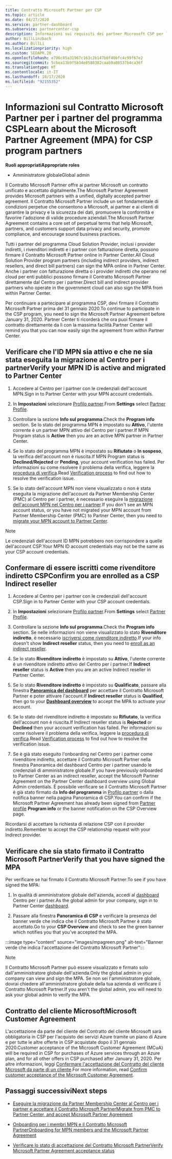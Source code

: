 ```yaml
---
title: Contratto Microsoft Partner per CSP
ms.topic: article
ms.date: 04/27/2020
ms.service: partner-dashboard
ms.subservice: partnercenter-csp
description: Informazioni sui requisiti dei partner Microsoft CSP per la firma e la verifica del Contratto Microsoft Partner unificato e accettato digitalmente.
author: BillLinzbach
ms.author: BillLi
ms.localizationpriority: high
ms.custom: SEOAPR.20
ms.openlocfilehash: e706c85a31967c163c2b147b0f40bfc4c99f67e2
ms.sourcegitcommit: 5cbea13b9f5b34e8588382caab9a08537b4ca36f
ms.translationtype: HT
ms.contentlocale: it-IT
ms.lasthandoff: 10/17/2020
ms.locfileid: "92155352"
---
```

# <a name="learn-about-the-microsoft-partner-agreement-mpa-for-csp-program-partners"></a><span data-ttu-id="2fafc-103">Informazioni sul Contratto Microsoft Partner per i partner del programma CSP</span><span class="sxs-lookup"><span data-stu-id="2fafc-103">Learn about the Microsoft Partner Agreement (MPA) for CSP program partners</span></span>

<span data-ttu-id="2fafc-104">**Ruoli appropriati**</span><span class="sxs-lookup"><span data-stu-id="2fafc-104">**Appropriate roles**</span></span>

- <span data-ttu-id="2fafc-105">Amministratore globale</span><span class="sxs-lookup"><span data-stu-id="2fafc-105">Global admin</span></span>

<span data-ttu-id="2fafc-106">Il Contratto Microsoft Partner offre ai partner Microsoft un contratto unificato e accettato digitalmente.</span><span class="sxs-lookup"><span data-stu-id="2fafc-106">The Microsoft Partner Agreement provides Microsoft partners with a unified, digitally accepted partner agreement.</span></span> <span data-ttu-id="2fafc-107">Il Contratto Microsoft Partner include un set fondamentale di condizioni perpetue che consentono a Microsoft, ai partner e ai clienti di garantire la privacy e la sicurezza dei dati, promuovere la conformità e favorire l'adozione di valide procedure aziendali.</span><span class="sxs-lookup"><span data-stu-id="2fafc-107">The Microsoft Partner Agreement contains a core set of perpetual terms that help Microsoft, partners, and customers support data privacy and security, promote compliance, and encourage sound business practices.</span></span>

<span data-ttu-id="2fafc-108">Tutti i partner del programma Cloud Solution Provider, inclusi i provider indiretti, i rivenditori indiretti e i partner con fatturazione diretta, possono firmare il Contratto Microsoft Partner online in Partner Center.</span><span class="sxs-lookup"><span data-stu-id="2fafc-108">All Cloud Solution Provider program partners (including indirect providers, indirect resellers, and direct bill partners) can sign the MPA online in Partner Center.</span></span> <span data-ttu-id="2fafc-109">Anche i partner con fatturazione diretta o i provider indiretti che operano nel cloud per enti pubblici possono firmare il Contratto Microsoft Partner direttamente dal Centro per i partner.</span><span class="sxs-lookup"><span data-stu-id="2fafc-109">Direct bill and indirect provider partners who operate in the government cloud can also sign the MPA from within Partner Center.</span></span>

<span data-ttu-id="2fafc-110">Per continuare a partecipare al programma CSP, devi firmare il Contratto Microsoft Partner prima del 31 gennaio 2020.</span><span class="sxs-lookup"><span data-stu-id="2fafc-110">To continue to participate in the CSP program, you need to sign the Microsoft Partner Agreement before January 31, 2020.</span></span> <span data-ttu-id="2fafc-111">Partner Center ti ricorderà che ora puoi firmare il contratto direttamente da lì con la massima facilità.</span><span class="sxs-lookup"><span data-stu-id="2fafc-111">Partner Center will remind you that you can now easily sign the agreement from within Partner Center.</span></span>

## <a name="verify-your-mpn-id-is-active-and-migrated-to-partner-center"></a><span data-ttu-id="2fafc-112">Verificare che l'ID MPN sia attivo e che ne sia stata eseguita la migrazione al Centro per i partner</span><span class="sxs-lookup"><span data-stu-id="2fafc-112">Verify your MPN ID is active and migrated to Partner Center</span></span>

1. <span data-ttu-id="2fafc-113">Accedere al Centro per i partner con le credenziali dell'account MPN.</span><span class="sxs-lookup"><span data-stu-id="2fafc-113">Sign in to Partner Center with your MPN account credentials.</span></span>
 
1. <span data-ttu-id="2fafc-114">In **Impostazioni** selezionare [Profilo partner](https://partner.microsoft.com/pcv/accountsettings/connectedpartnerprofile).</span><span class="sxs-lookup"><span data-stu-id="2fafc-114">From **Settings** select [Partner Profile](https://partner.microsoft.com/pcv/accountsettings/connectedpartnerprofile).</span></span>

1. <span data-ttu-id="2fafc-115">Controllare la sezione **Info sul programma**.</span><span class="sxs-lookup"><span data-stu-id="2fafc-115">Check the **Program info** section.</span></span> <span data-ttu-id="2fafc-116">Se lo stato del programma MPN è impostato su **Attivo**, l'utente corrente è un partner MPN attivo del Centro per i partner.</span><span class="sxs-lookup"><span data-stu-id="2fafc-116">If MPN Program status is **Active** then you are an active MPN partner in Partner Center.</span></span>
 
1. <span data-ttu-id="2fafc-117">Se lo stato del programma MPN è impostato su **Rifiutato** o **In sospeso**, la verifica dell'account non è riuscita.</span><span class="sxs-lookup"><span data-stu-id="2fafc-117">If MPN Program status is **Declined/Rejected** or **Pending**, your account verification has failed.</span></span> <span data-ttu-id="2fafc-118">Per informazioni su come risolvere il problema della verifica, leggere la [procedura di verifica](verification-responses.md).</span><span class="sxs-lookup"><span data-stu-id="2fafc-118">Read [Verification process](verification-responses.md) to find out how to resolve the verification issue.</span></span>

1. <span data-ttu-id="2fafc-119">Se lo stato dell'account MPN non viene visualizzato o non è stata eseguita la migrazione dell'account da Partner Membership Center (PMC) al Centro per i partner, è necessario eseguire la [migrazione dell'account MPN nel Centro per i partner](move-pmc-pc-map.md).</span><span class="sxs-lookup"><span data-stu-id="2fafc-119">If you don't see an MPN account status, or you have not migrated your MPN account from Partner Membership Center (PMC) to Partner Center, then you need to [migrate your MPN account to Partner Center](move-pmc-pc-map.md).</span></span>

>[!NOTE]
><span data-ttu-id="2fafc-120">Le credenziali dell'account ID MPN potrebbero non corrispondere a quelle dell'account CSP.</span><span class="sxs-lookup"><span data-stu-id="2fafc-120">Your MPN ID account credentials may not be the same as your CSP account credentials.</span></span>

## <a name="confirm-you-are-enrolled-as-a-csp-indirect-reseller"></a><span data-ttu-id="2fafc-121">Confermare di essere iscritti come rivenditore indiretto CSP</span><span class="sxs-lookup"><span data-stu-id="2fafc-121">Confirm you are enrolled as a CSP Indirect reseller</span></span>

1. <span data-ttu-id="2fafc-122">Accedere al Centro per i partner con le credenziali dell'account CSP.</span><span class="sxs-lookup"><span data-stu-id="2fafc-122">Sign in to Partner Center with your CSP account credentials.</span></span>

1. <span data-ttu-id="2fafc-123">In **Impostazioni** selezionare [Profilo partner](https://partner.microsoft.com/pcv/accountsettings/partnerprofile).</span><span class="sxs-lookup"><span data-stu-id="2fafc-123">From **Settings** select [Partner Profile](https://partner.microsoft.com/pcv/accountsettings/partnerprofile).</span></span>

1. <span data-ttu-id="2fafc-124">Controllare la sezione **Info sul programma**.</span><span class="sxs-lookup"><span data-stu-id="2fafc-124">Check the **Program info** section.</span></span> <span data-ttu-id="2fafc-125">Se nelle informazioni non viene visualizzato lo stato **Rivenditore indiretto**, è necessario [iscriversi come rivenditore indiretto](https://partner.microsoft.com/cloud-solution-provider/whats-required).</span><span class="sxs-lookup"><span data-stu-id="2fafc-125">If your info doesn't show **Indirect reseller** status, then you need to [enroll as an indirect reseller](https://partner.microsoft.com/cloud-solution-provider/whats-required).</span></span>

1. <span data-ttu-id="2fafc-126">Se lo stato **Rivenditore indiretto** è impostato su **Attivo**, l'utente corrente è un rivenditore indiretto attivo del Centro per i partner.</span><span class="sxs-lookup"><span data-stu-id="2fafc-126">If  **Indirect reseller** status is **Active** then you are an active Indirect reseller in Partner Center.</span></span>
 
4. <span data-ttu-id="2fafc-127">Se lo stato **Rivenditore indiretto** è impostato su **Qualificato**, passare alla finestra [**Panoramica del dashboard**](https://partner.microsoft.com/pcv/dashboard/overview) per accettare il Contratto Microsoft Partner e poter attivare l'account.</span><span class="sxs-lookup"><span data-stu-id="2fafc-127">If  **Indirect reseller** status is **Qualified**, then go to your [**Dashboard overview**](https://partner.microsoft.com/pcv/dashboard/overview) to accept the MPA to activate your account.</span></span>
 
1. <span data-ttu-id="2fafc-128">Se lo stato del rivenditore indiretto è impostato su **Rifiutato**, la verifica dell'account non è riuscita.</span><span class="sxs-lookup"><span data-stu-id="2fafc-128">If Indirect reseller status is **Rejected** or **Declined** then your account verification has failed.</span></span> <span data-ttu-id="2fafc-129">Per informazioni su come risolvere il problema della verifica, leggere la [procedura di verifica](verification-responses.md).</span><span class="sxs-lookup"><span data-stu-id="2fafc-129">Read [Verification process](verification-responses.md) to find out how to resolve the verification issue.</span></span>

1. <span data-ttu-id="2fafc-130">Se è già stato eseguito l'onboarding nel Centro per i partner come rivenditore indiretto, accettare il Contratto Microsoft Partner nella finestra Panoramica del dashboard Centro per i partner usando le credenziali di amministratore globale.</span><span class="sxs-lookup"><span data-stu-id="2fafc-130">If you have previously onboarded to Partner Center as an indirect reseller, accept the Microsoft Partner Agreement on the Partner Center dashboard overview using Global Admin credentials.</span></span> <span data-ttu-id="2fafc-131">È possibile verificare se il Contratto Microsoft Partner è già stato firmato da **Info del programma** in [Profilo partner](https://partner.microsoft.com/pcv/accountsettings/partnerprofile) o dalla notifica banner nella pagina Panoramica di CSP.</span><span class="sxs-lookup"><span data-stu-id="2fafc-131">You can confirm if the Microsoft Partner Agreement has already been signed from [Partner profile](https://partner.microsoft.com/pcv/accountsettings/partnerprofile) **Program info** or the banner notification on the CSP Overview page.</span></span>

<span data-ttu-id="2fafc-132">Ricordarsi di accettare la richiesta di relazione CSP con il provider indiretto.</span><span class="sxs-lookup"><span data-stu-id="2fafc-132">Remember to accept the CSP relationship request with your Indirect provider.</span></span>

## <a name="verify-that-you-have-signed-the-mpa"></a><span data-ttu-id="2fafc-133">Verificare che sia stato firmato il Contratto Microsoft Partner</span><span class="sxs-lookup"><span data-stu-id="2fafc-133">Verify that you have signed the MPA</span></span>

<span data-ttu-id="2fafc-134">Per verificare se hai firmato il Contratto Microsoft Partner:</span><span class="sxs-lookup"><span data-stu-id="2fafc-134">To see if you have signed the MPA:</span></span>

1. <span data-ttu-id="2fafc-135">In qualità di amministratore globale dell'azienda, accedi al [dashboard](https://partner.microsoft.com/dashboard/home) Centro per i partner.</span><span class="sxs-lookup"><span data-stu-id="2fafc-135">As the global admin for your company, sign in to Partner Center [dashboard](https://partner.microsoft.com/dashboard/home).</span></span>

2. <span data-ttu-id="2fafc-136">Passare alla finestra **Panoramica di CSP** e verificare la presenza del banner verde che indica che il Contratto Microsoft Partner è stato accettato.</span><span class="sxs-lookup"><span data-stu-id="2fafc-136">Go to your **CSP Overview** and check to see the green banner which notifies you that you've accepted the MPA.</span></span>
 
:::image type="content" source="images/mpagreen.png" alt-text="Banner verde che indica l'accettazione del Contratto Microsoft Partner":::

>[!NOTE]
><span data-ttu-id="2fafc-138">Il Contratto Microsoft Partner può essere visualizzato e firmato solo dall'amministratore globale dell'azienda.</span><span class="sxs-lookup"><span data-stu-id="2fafc-138">Only the global admin in your company can view and sign the MPA.</span></span> <span data-ttu-id="2fafc-139">Se non sei l'amministratore globale, dovrai chiedere all'amministratore globale della tua azienda di verificare il Contratto Microsoft Partner.</span><span class="sxs-lookup"><span data-stu-id="2fafc-139">If you aren't the global admin, you will need to ask your global admin to verify the MPA.</span></span>

## <a name="microsoft-customer-agreement"></a><span data-ttu-id="2fafc-140">Contratto del cliente Microsoft</span><span class="sxs-lookup"><span data-stu-id="2fafc-140">Microsoft Customer Agreement</span></span>

<span data-ttu-id="2fafc-141">L'accettazione da parte del cliente del Contratto del cliente Microsoft sarà obbligatoria in CSP per l'acquisto dei servizi Azure tramite un piano di Azure e per tutte le altre offerte in CSP acquistate dopo il 31 gennaio 2020.</span><span class="sxs-lookup"><span data-stu-id="2fafc-141">Customer acceptance of the Microsoft Customer Agreement (MCuA) will be required in CSP for purchases of Azure services through an Azure plan, and for all other offers in CSP purchased after January 31, 2020.</span></span> <span data-ttu-id="2fafc-142">Per altre informazioni, leggi [Confermare l'accettazione del Contratto del cliente Microsoft da parte di un cliente](confirm-customer-agreement.md).</span><span class="sxs-lookup"><span data-stu-id="2fafc-142">For more information, read [Confirm customer acceptance of the Microsoft Customer Agreement](confirm-customer-agreement.md).</span></span>

## <a name="next-steps"></a><span data-ttu-id="2fafc-143">Passaggi successivi</span><span class="sxs-lookup"><span data-stu-id="2fafc-143">Next steps</span></span>

- [<span data-ttu-id="2fafc-144">Eseguire la migrazione da Partner Membership Center al Centro per i partner e accettare il Contratto Microsoft Partner</span><span class="sxs-lookup"><span data-stu-id="2fafc-144">Migrate from PMC to Partner Center, and accept Microsoft Partner Agreement</span></span>](https://assetsprod.microsoft.com/mpn/migrate-pmc-pc-mpa-guide.pptx)

- [<span data-ttu-id="2fafc-145">Onboarding per i membri MPN e il Contratto Microsoft Partner</span><span class="sxs-lookup"><span data-stu-id="2fafc-145">Onboarding for MPN members and the Microsoft Partner Agreement</span></span>](https://assetsprod.microsoft.com/mpn/onboard-pc-csp-mpn-mpa-guide.pptx)

- [<span data-ttu-id="2fafc-146">Verificare lo stato di accettazione del Contratto Microsoft Partner</span><span class="sxs-lookup"><span data-stu-id="2fafc-146">Verify Microsoft Partner Agreement acceptance status</span></span>](https://assetsprod.microsoft.com/mpn/verify-mpa-acceptance-status.pptx)
